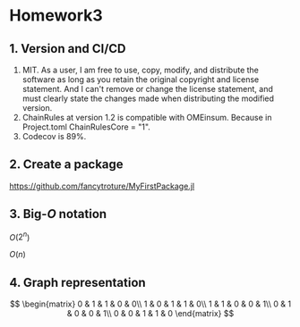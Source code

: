 # Homework3 
## 1. Version and CI/CD
1. MIT. As a user, I am free to use, copy, modify, and distribute the software as long as you retain the original copyright and license statement. And I can't remove or change the license statement, and must clearly state the changes made when distributing the modified version.
2. ChainRules at version 1.2 is compatible with OMEinsum. Because in Project.toml ChainRulesCore = "1".
3. Codecov is  89%.
## 2. Create a package
https://github.com/fancytroture/MyFirstPackage.jl
## 3. Big-$O$ notation
$O$($2^n$)

$O$($n$)
## 4. Graph representation
$$
  \begin{matrix}
   0 & 1 & 1 & 0 & 0\\
   1 & 0 & 1 & 1 & 0\\
   1 & 1 & 0 & 0 & 1\\
   0 & 1 & 0 & 0 & 1\\
   0 & 0 & 1 & 1 & 0
  \end{matrix} 
$$